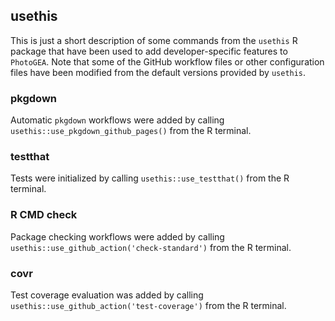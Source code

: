 ## usethis

This is just a short description of some commands from the `usethis` R package
that have been used to add developer-specific features to `PhotoGEA`. Note that
some of the GitHub workflow files or other configuration files have been
modified from the default versions provided by `usethis`.

### pkgdown

Automatic `pkgdown` workflows were added by calling
`usethis::use_pkgdown_github_pages()` from the R terminal.

### testthat

Tests were initialized by calling `usethis::use_testthat()` from the R terminal.

### R CMD check

Package checking workflows were added by calling
`usethis::use_github_action('check-standard')` from the R terminal.

### covr

Test coverage evaluation was added by calling
`usethis::use_github_action('test-coverage')` from the R terminal.
